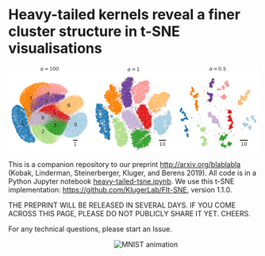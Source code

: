 # Heavy-tailed kernels reveal a finer cluster structure in t-SNE visualisations

![MNIST t-SNE with different degrees of freedom](heavy-tailed-tsne-mnist.png)

This is a companion repository to our preprint http://arxiv.org/blablabla (Kobak, Linderman, Steinerberger, Kluger, and Berens 2019). All code is in a Python Jupyter notebook [heavy-tailed-tsne.ipynb](https://github.com/dkobak/finer-tsne/blob/master/heavy-tailed-tsne.ipynb). We use this t-SNE implementation: https://github.com/KlugerLab/FIt-SNE, version 1.1.0.

THE PREPRINT WILL BE RELEASED IN SEVERAL DAYS. IF YOU COME ACROSS THIS PAGE, PLEASE DO NOT PUBLICLY SHARE IT YET. CHEERS.

For any technical questions, please start an Issue.

&nbsp;&nbsp;&nbsp;&nbsp;&nbsp;&nbsp;&nbsp;&nbsp;&nbsp;&nbsp;&nbsp;&nbsp;&nbsp;&nbsp;&nbsp;&nbsp;&nbsp;&nbsp;&nbsp;&nbsp;&nbsp;&nbsp;&nbsp;&nbsp;&nbsp;&nbsp;&nbsp;&nbsp;&nbsp;&nbsp;&nbsp;&nbsp;&nbsp;&nbsp;&nbsp;&nbsp;&nbsp;&nbsp;&nbsp;&nbsp;&nbsp;&nbsp;&nbsp;&nbsp;&nbsp;&nbsp;&nbsp;&nbsp;&nbsp;&nbsp;&nbsp;&nbsp;&nbsp;&nbsp;![MNIST animation](animations/mnist.gif)
